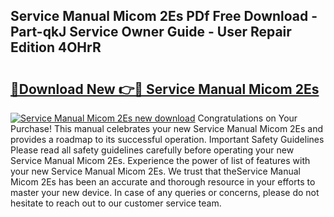 ## Service Manual Micom 2Es PDf Free Download - Part-qkJ Service Owner Guide - User Repair Edition 4OHrR

# <h2><a href="http://bc88102.oget.top/?id=Service+Manual+Micom+2Es">🔗Download New 👉🔴 Service Manual Micom 2Es</a></h2>

[![Service Manual Micom 2Es new download](https://i.imgur.com/5g1atiW.png)](http://bc88102.oget.top/?id=Service+Manual+Micom+2Es)
Congratulations on Your Purchase! This manual celebrates your new Service Manual Micom 2Es and provides a roadmap to its successful operation. Important Safety Guidelines Please read all safety guidelines carefully before operating your new Service Manual Micom 2Es. Experience the power of list of features with your new Service Manual Micom 2Es. We trust that theService Manual Micom 2Es has been an accurate and thorough resource in your efforts to master your new device. In case of any queries or concerns, please do not hesitate to reach out to our customer service team.
